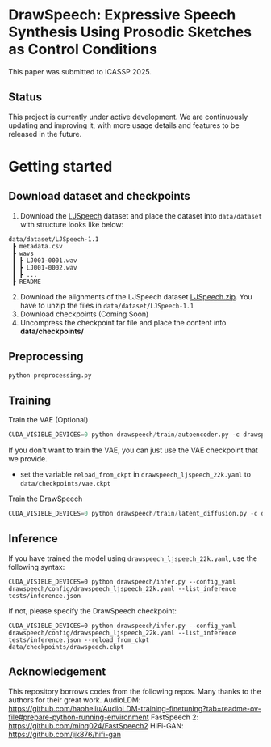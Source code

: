 
# DrawSpeech: Expressive Speech Synthesis Using Prosodic Sketches as Control Conditions
This paper was submitted to ICASSP 2025.

## Status
This project is currently under active development. We are continuously updating and improving it, with more usage details and features to be released in the future.

# Getting started

## Download dataset and checkpoints 
1. Download the [LJSpeech](https://keithito.com/LJ-Speech-Dataset/) dataset and place the dataset into `data/dataset` with structure looks like below:
```plaintext
data/dataset/LJSpeech-1.1
 ┣ metadata.csv
 ┣ wavs
 ┃ ┣ LJ001-0001.wav
 ┃ ┣ LJ001-0002.wav 
 ┃ ┣ ...
 ┣ README
```
2. Download the alignments of the LJSpeech dataset [LJSpeech.zip](https://drive.google.com/drive/folders/1DBRkALpPd6FL9gjHMmMEdHODmkgNIIK4). You have to unzip the files in `data/dataset/LJSpeech-1.1`
3. Download checkpoints (Coming Soon)
4. Uncompress the checkpoint tar file and place the content into **data/checkpoints/**

## Preprocessing
```python
python preprocessing.py
```

## Training

Train the VAE (Optional)
```python
CUDA_VISIBLE_DEVICES=0 python drawspeech/train/autoencoder.py -c drawspeech/config/vae_ljspeech_22k.yaml
```

If you don't want to train the VAE, you can just use the VAE checkpoint that we provide.
- set the variable `reload_from_ckpt` in `drawspeech_ljspeech_22k.yaml` to `data/checkpoints/vae.ckpt`

Train the DrawSpeech
```python
CUDA_VISIBLE_DEVICES=0 python drawspeech/train/latent_diffusion.py -c drawspeech/config/drawspeech_ljspeech_22k.yaml
```


## Inference

If you have trained the model using `drawspeech_ljspeech_22k.yaml`, use the following syntax:
```shell
CUDA_VISIBLE_DEVICES=0 python drawspeech/infer.py --config_yaml drawspeech/config/drawspeech_ljspeech_22k.yaml --list_inference tests/inference.json
```

If not, please specify the DrawSpeech checkpoint:
```shell
CUDA_VISIBLE_DEVICES=0 python drawspeech/infer.py --config_yaml drawspeech/config/drawspeech_ljspeech_22k.yaml --list_inference tests/inference.json --reload_from_ckpt data/checkpoints/drawspeech.ckpt
```

## Acknowledgement
This repository borrows codes from the following repos. Many thanks to the authors for their great work.
AudioLDM: https://github.com/haoheliu/AudioLDM-training-finetuning?tab=readme-ov-file#prepare-python-running-environment 
FastSpeech 2: https://github.com/ming024/FastSpeech2 
HiFi-GAN: https://github.com/jik876/hifi-gan 


